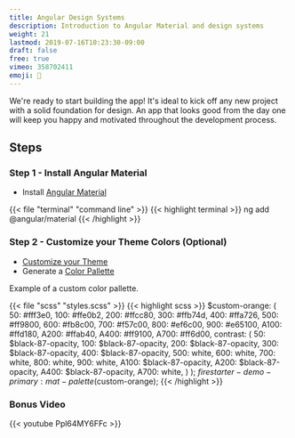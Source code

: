 ```yaml
---
title: Angular Design Systems
description: Introduction to Angular Material and design systems
weight: 21
lastmod: 2019-07-16T10:23:30-09:00
draft: false
free: true
vimeo: 358702411
emoji: 🎨
---
```


We're ready to start building the app! It's ideal to kick off any new project with a solid foundation for design. An app that looks good from the day one will keep you happy and motivated throughout the development process. 

## Steps

### Step 1 - Install Angular Material

- Install [Angular Material](https://material.angular.io/)

{{< file "terminal" "command line" >}}
{{< highlight terminal >}}
ng add @angular/material
{{< /highlight >}}

### Step 2 - Customize your Theme Colors (Optional)

- [Customize your Theme](https://material.angular.io/guide/theming)
- Generate a [Color Pallette](http://mcg.mbitson.com/#!?mcgpalette0=%233f51b5)



Example of a custom color pallette. 

{{< file "scss" "styles.scss" >}}
{{< highlight scss >}}
$custom-orange: (
    50: #fff3e0,
    100: #ffe0b2,
    200: #ffcc80,
    300: #ffb74d,
    400: #ffa726,
    500: #ff9800,
    600: #fb8c00,
    700: #f57c00,
    800: #ef6c00,
    900: #e65100,
    A100: #ffd180,
    A200: #ffab40,
    A400: #ff9100,
    A700: #ff6d00,
    contrast: (
        50: $black-87-opacity,
        100: $black-87-opacity,
        200: $black-87-opacity,
        300: $black-87-opacity,
        400: $black-87-opacity,
        500: white,
        600: white,
        700: white,
        800: white,
        900: white,
        A100: $black-87-opacity,
        A200: $black-87-opacity,
        A400: $black-87-opacity,
        A700: white,
    )
);
$firestarter-demo-primary: mat-palette($custom-orange);
{{< /highlight >}}


### Bonus Video

{{< youtube Ppl64MY6FFc >}}